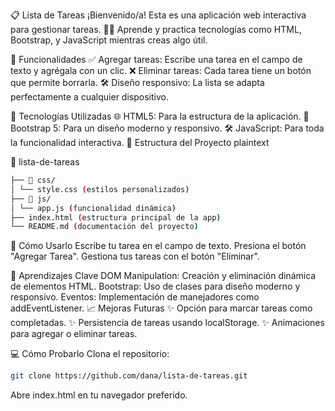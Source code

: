 📋 Lista de Tareas
¡Bienvenido/a! Esta es una aplicación web interactiva para gestionar tareas. 🧑‍💻 Aprende y practica tecnologías como HTML, Bootstrap, y JavaScript mientras creas algo útil.

🌟 Funcionalidades
✅ Agregar tareas: Escribe una tarea en el campo de texto y agrégala con un clic.
❌ Eliminar tareas: Cada tarea tiene un botón que permite borrarla.
🛠️ Diseño responsivo: La lista se adapta perfectamente a cualquier dispositivo.

🚀 Tecnologías Utilizadas
🌐 HTML5: Para la estructura de la aplicación.
🎨 Bootstrap 5: Para un diseño moderno y responsivo.
🛠️ JavaScript: Para toda la funcionalidad interactiva.
📂 Estructura del Proyecto
plaintext

📁 lista-de-tareas

```bash
├── 📂 css/
│ └── style.css (estilos personalizados)
├── 📂 js/
│ └── app.js (funcionalidad dinámica)
├── index.html (estructura principal de la app)
└── README.md (documentación del proyecto)
```

📖 Cómo Usarlo
Escribe tu tarea en el campo de texto.
Presiona el botón "Agregar Tarea".
Gestiona tus tareas con el botón "Eliminar".

📌 Aprendizajes Clave
DOM Manipulation: Creación y eliminación dinámica de elementos HTML.
Bootstrap: Uso de clases para diseño moderno y responsivo.
Eventos: Implementación de manejadores como addEventListener.
📈 Mejoras Futuras
✨ Opción para marcar tareas como completadas.
✨ Persistencia de tareas usando localStorage.
✨ Animaciones para agregar o eliminar tareas.

💻 Cómo Probarlo
Clona el repositorio:

```bash
git clone https://github.com/dana/lista-de-tareas.git
```

Abre index.html en tu navegador preferido.
